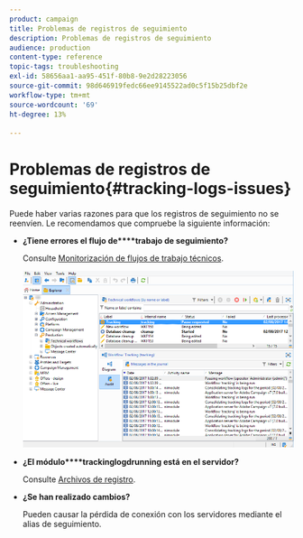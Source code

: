 ```yaml
---
product: campaign
title: Problemas de registros de seguimiento
description: Problemas de registros de seguimiento
audience: production
content-type: reference
topic-tags: troubleshooting
exl-id: 58656aa1-aa95-451f-80b8-9e2d28223056
source-git-commit: 98d646919fedc66ee9145522ad0c5f15b25dbf2e
workflow-type: tm+mt
source-wordcount: '69'
ht-degree: 13%

---
```


# Problemas de registros de seguimiento{#tracking-logs-issues}

Puede haber varias razones para que los registros de seguimiento no se reenvíen. Le recomendamos que compruebe la siguiente información:

* **¿Tiene errores el flujo de****trabajo de seguimiento?**

   Consulte [Monitorización de flujos de trabajo técnicos](../../workflow/using/monitoring-technical-workflows.md).

   ![](assets/tracking_scheduled_task.png)

* **¿El módulo****trackinglogdrunning está en el servidor?**

   Consulte [Archivos de registro](../../production/using/log-files.md).

* **¿Se han realizado cambios?**

   Pueden causar la pérdida de conexión con los servidores mediante el alias de seguimiento.

